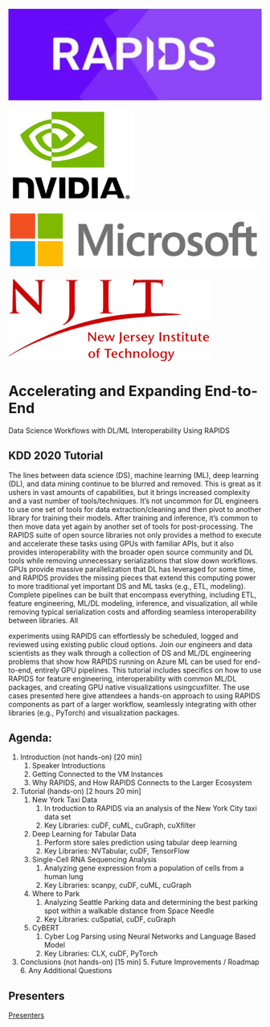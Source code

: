 ![RAPIDS](img/rapids_logo.png)

<p float="left">
  <img src="./img/nvidia_logo.jpg" width="250" /><br/><br/>
  <img src="./img/microsoft_logo.png" width="500" /><br/><br/>
  <img src="./img/njit_logo.png" width=400" />
</p>

# Accelerating and Expanding End-to-End
Data Science Workflows with DL/ML
Interoperability Using RAPIDS

## KDD 2020 Tutorial
The lines between data science (DS), machine learning (ML), deep learning (DL), and data mining continue to be blurred and removed. This is great as it ushers in vast amounts of capabilities, but it brings increased complexity and a vast number of tools/techniques. It’s not uncommon for DL engineers to use one set of tools for data extraction/cleaning and then pivot to another library for training their models. After training and inference, it’s common to then move data yet again by another set of tools for post-processing. The ​RAPIDS​ suite of open source libraries not only provides a method to execute and accelerate these tasks using GPUs with familiar APIs, but it also provides interoperability with the broader open source community and DL tools while removing unnecessary serializations that slow down workflows. GPUs provide massive parallelization that DL has leveraged for some time, and RAPIDS provides the missing pieces that extend this computing power to more traditional yet important DS and ML tasks (e.g., ETL, modeling). Complete pipelines can be built that encompass everything, including ETL, feature engineering, ML/DL modeling, inference, and visualization, all while removing typical serialization costs and affording seamless interoperability between libraries. All

experiments using RAPIDS can effortlessly be scheduled, logged and reviewed using existing public cloud options.
Join our engineers and data scientists as they walk through a collection of DS and ML/DL engineering problems that show how RAPIDS running on Azure ML can be used for end-to-end, entirely GPU pipelines. This tutorial includes specifics on how to use RAPIDS for feature engineering, interoperability with common ML/DL packages, and creating GPU native visualizations using ​cuxfilter​. The use cases presented here give attendees a hands-on approach to using RAPIDS components as part of a larger workflow, seamlessly integrating with other libraries (e.g., PyTorch) and visualization packages.

## Agenda:
1. Introduction (not hands-on) [20 min]
	1. Speaker Introductions
	2. Getting Connected to the VM Instances
	3. Why RAPIDS, and How RAPIDS Connects to the Larger Ecosystem
2. Tutorial (hands-on) [2 hours 20 min]
	1. New York Taxi Data
      	1. In troduction to RAPIDS via an analysis of the New York City taxi data set
      	2. Key Libraries: cuDF, cuML, cuGraph, cuXfilter​
	2. Deep Learning for Tabular Data
		1. Perform store sales prediction using tabular deep learning​
		2. Key Libraries: NVTabular, cuDF, TensorFlow​
	3. Single-Cell RNA Sequencing Analysis
		1. Analyzing gene expression from a population of cells from a human lung​
		2. Key Libraries: scanpy, cuDF, cuML, cuGraph​
	4. Where to Park​
		1. Analyzing Seattle Parking data and determining the best parking spot within a walkable distance from Space Needle​
		2. Key Libraries: cuSpatial, cuDF, cuGraph​
    5. CyBERT
       1. Cyber Log Parsing using Neural Networks and Language Based Model​
       2. Key Libraries: CLX, cuDF, PyTorch​
3. Conclusions (not hands-on) [15 min]
	5. Future Improvements / Roadmap
	6. Any Additional Questions



## Presenters

[Presenters](Presenters.md)